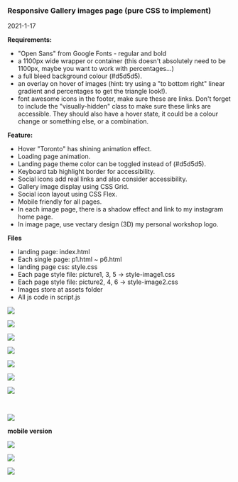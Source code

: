### Responsive Gallery images page (pure CSS to implement)

2021-1-17

**Requirements:**

- "Open Sans" from Google Fonts - regular and bold
- a 1100px wide wrapper or container (this doesn't absolutely need to be 1100px, maybe you want to work with percentages...)
- a full bleed background colour (#d5d5d5).
- an overlay on hover of images (hint: try using a "to bottom right" linear gradient and percentages to get the triangle look!).
- font awesome icons in the footer, make sure these are links. Don't forget to include the "visually-hidden" class to make sure these links are accessible. They should also have a hover state, it could be a colour change or something else, or a combination.

**Feature:**

- Hover "Toronto" has shining animation effect.
- Loading page animation.
- Landing page theme color can be toggled instead of (#d5d5d5).
- Keyboard tab highlight border for accessibility.
- Social icons add real links and also consider accessibility.
- Gallery image display using CSS Grid.
- Social icon layout using CSS Flex.
- Mobile friendly for all pages.
- In each image page, there is a shadow effect and link to my instagram home page.
- In image page, use vectary design (3D) my personal workshop logo.

**Files**

- landing page: index.html
- Each single page: p1.html ~ p6.html
- landing page css: style.css
- Each page style file: picture1, 3, 5 -> style-image1.css
- Each page style file: picture2, 4, 6 -> style-image2.css
- Images store at assets folder
- All js code in script.js

![](2021-01-18-17-09-17.png)
<br>

![](2021-01-17-12-12-13.png)
<br>

![](2021-01-18-17-04-26.png)
<br>

![](2021-01-17-19-47-18.png)
<br>

![](2021-01-17-19-45-28.png)
<br>

![](2021-01-17-17-58-16.png)
<br>

![](2021-01-17-17-59-08.png)

<br>

![](2021-01-17-21-06-34.png)

**mobile version**
<br>

![](2021-01-17-12-13-59.png)
<br>

![](2021-01-17-19-36-29.png)
<br>

![](2021-01-17-19-42-39.png)
